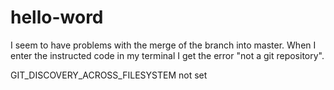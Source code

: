 # hello-word

I seem to have problems with the merge of the branch into master.
When I enter the instructed code in my terminal I get the error "not a git repository".

GIT_DISCOVERY_ACROSS_FILESYSTEM not set
